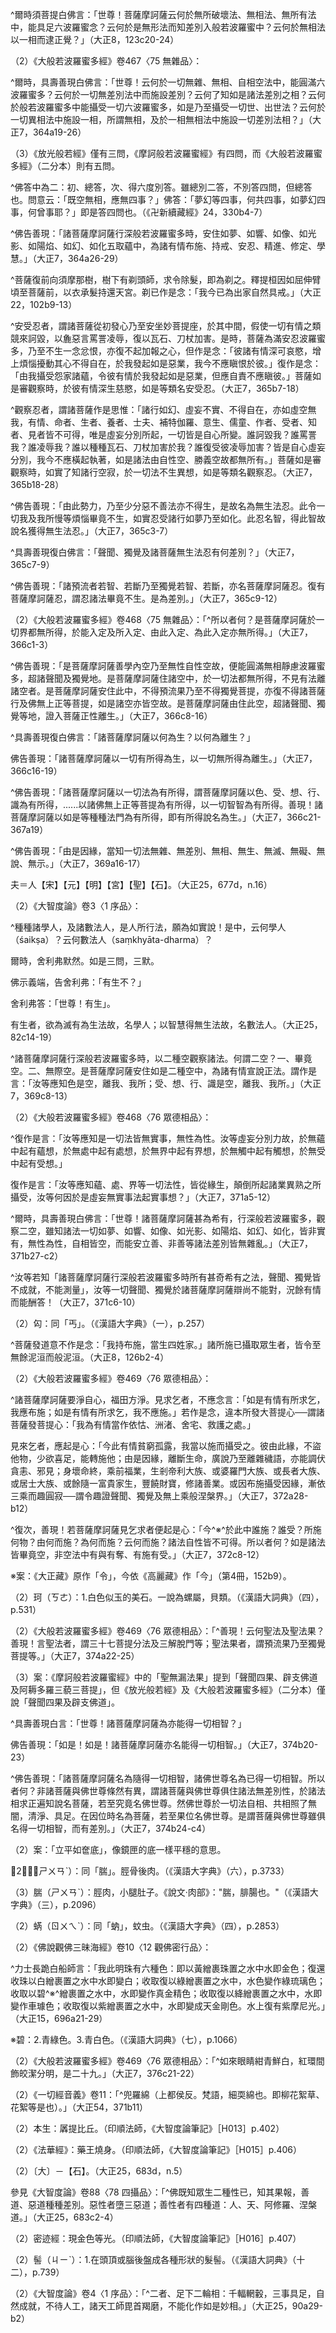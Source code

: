 [^1]: 梨＝黎【明】。（大正25，675d，n.11）

[^2]: （1）《放光般若經》卷17〈77 有相品〉：

^爾時須菩提白佛言：「世尊！菩薩摩訶薩云何於無所破壞法、無相法、無所有法中，能具足六波羅蜜念？云何於是無形法而知差別入般若波羅蜜中？云何於無相法以一相而逮正覺？」（大正8，123c20-24）

（2）《大般若波羅蜜多經》卷467〈75 無雜品〉：

^爾時，具壽善現白佛言：「世尊！云何於一切無雜、無相、自相空法中，能圓滿六波羅蜜多？云何於一切無差別法中而施設差別？云何了知如是諸法差別之相？云何於般若波羅蜜多中能攝受一切六波羅蜜多，如是乃至攝受一切世、出世法？云何於一切異相法中施設一相，所謂無相，及於一相無相法中施設一切差別法相？」（大正7，364a19-26）

（3）《放光般若經》僅有三問，《摩訶般若波羅蜜經》有四問，而《大般若波羅蜜多經》（二分本）則有五問。

[^3]: 《大品經義疏》卷10：

^佛答中為二：初、總答，次、得六度別答。雖總別二答，不別答四問，但總答也。問意云：「既空無相，應無四事？」佛答：「夢幻等四事，何共四事，如夢幻四事，何曾事耶？」即是答四問也。（《卍新續藏經》24，330b4-7）

[^4]: 如夢、如化等，參見《大智度論》卷6〈1
序品〉（大正25，101c8-108a18）。

[^5]: 《大般若波羅蜜多經》卷467〈75 無雜品〉：

^佛告善現：「諸菩薩摩訶薩行深般若波羅蜜多時，安住如夢、如響、如像、如光影、如陽焰、如幻、如化五取蘊中，為諸有情布施、持戒、安忍、精進、修定、學慧。」（大正7，364a26-29）

[^6]: 〔施者無相〕－【宋】【元】【明】【宮】。（大正25，675d，n.12）

[^7]: 《大般若波羅蜜多經》卷467〈75
無雜品〉：「^如實了知如夢乃至如化五蘊皆同一相，所謂無相。所以者何？夢乃至化皆無自性，若法無自性是法則無相，若法無相是法一相，所謂無相。由此因緣，當知一切施者、受者、施物、施性、施果、施緣皆同無相。」（大正7，364a29-b5）

[^8]: 相＋（三昧）【石】。（大正25，675d，n.13）

[^9]: 《大般若波羅蜜多經》卷467〈75
無雜品〉：「^是菩薩摩訶薩安住如是諸異熟聖無漏法中，能往十方殑伽沙等諸佛世界，以無量種上妙供具，恭敬供養、尊重讚歎諸佛世尊。」（大正7，364b17-20）

[^10]: 《大般若波羅蜜多經》卷467〈75
無雜品〉：「^是菩薩摩訶薩成就一切殊勝善根，於一切法皆得自在，雖受生死不為生死過失所染。為欲利樂諸有情故，攝受人天富貴自在，由此富貴自在威力，能作有情諸饒益事，以四攝事而攝受之。」（大正7，364b24-28）

[^11]: 知＋（知）【聖】。（大正25，675d，n.14）

[^12]: 《大般若波羅蜜多經》卷467〈75
無雜品〉：「^如是，善現！諸菩薩摩訶薩知一切法皆無相故，如實了知布施等六波羅蜜多及餘無量無邊佛法皆同無相；由此因緣，普能圓滿一切佛法，便能證得一切智智。」（大正7，364c4-7）

[^13]: 《彌沙塞部和醯五分律》卷15：

^菩薩復前向須摩那樹，樹下有剃頭師，求令除髮，即為剃之。釋提桓因如屈伸臂頃至菩薩前，以衣承髮持還天宮。剃已作是念：「我今已為出家自然具戒。」（大正22，102b9-13）

[^14]: 《大般若波羅蜜多經》卷467〈75
無雜品〉：「^復次，善現！諸菩薩摩訶薩行深般若波羅蜜多時，安住如夢、如響、如像、如光影、如陽焰、如幻、如化五取蘊中，圓滿淨戒波羅蜜多。是菩薩摩訶薩如實了知如夢乃至如化五蘊，便能圓滿無相淨戒波羅蜜多。如是淨戒，無缺無隙，無瑕無穢，無所取著，應受供養，智者所讚，妙善受持，妙善究竟，是聖無漏，是出世間道支所攝。安住此戒，能善受持受施設戒、法爾得戒、律儀戒、有表戒、無表戒、現行戒、不現行戒、威儀戒、非威儀戒。」（大正7，364c8-17）

[^15]: 《大般若波羅蜜多經》卷467〈75
無雜品〉：「^所以者何？如是諸法皆同一相，所謂無相，無住、無得。無相之法不得無相，有相之法不得有相，無相之法不得有相，有相之法不得無相，由是因緣都無所得。」（大正7，364c27-365a1）

[^16]: 〔染〕－【聖】。（大正25，675d，n.15）

[^17]: 《大般若波羅蜜多經》卷467〈75
無雜品〉：「^是菩薩摩訶薩為化有情，雖現流轉諸趣生死，而不為彼過失所染。如幻化人雖現行住坐臥等事，而無真實往來等業；雖現種種饒益有情，而於有情及彼施設都無所得。」（大正7，365a10-14）

[^18]: 〔化〕－【宋】【元】【明】【宮】。（大正25，675d，n.16）

[^19]: 〔身〕－【宋】【元】【明】【宮】【聖】。（大正25，675d，n.17）

[^20]: 《大般若波羅蜜多經》卷467〈75
無雜品〉：「^如有如來、應、正等覺名善寂靜，證得無上正等菩提，轉妙法輪度無量眾，令出生死證得涅槃，而無有情堪受決得無上正等菩提記者。時，彼如來化作化佛令久住世，自捨壽行入無餘依般涅槃界。彼佛化身住一劫已，授一菩薩無上正等菩提記已方入涅槃。彼佛化身雖作種種饒益有情事而無所得，謂不得色、受、想、行、識，乃至不得一切有漏、無漏等法及諸有情。是菩薩摩訶薩亦復如是，雖有所作而無所得。」（大正7，365a14-23）

[^21]: 〔取〕－【宋】【元】【明】【宮】【聖】。（大正25，675d，n.18）

[^22]: 《大般若波羅蜜多經》卷467〈75
無雜品〉：「^善現！是菩薩摩訶薩如實了知是五取蘊無實相故，修二種忍便能圓滿無相安忍波羅蜜多。云何為二？謂安受忍及觀察忍。」（大正7，365b5-7）

[^23]: 杖＝仗【宋】。（大正25，676d，n.1）

[^24]: 《大般若波羅蜜多經》卷467〈75 無雜品〉：

^安受忍者，謂諸菩薩從初發心乃至安坐妙菩提座，於其中間，假使一切有情之類競來訶毀，以麁惡言罵詈凌辱，復以瓦石、刀杖加害。是時，菩薩為滿安忍波羅蜜多，乃至不生一念忿恨，亦復不起加報之心，但作是念：「彼諸有情深可哀愍，增上煩惱擾動其心不得自在，於我發起如是惡業，我今不應瞋恨於彼。」復作是念：「由我攝受怨家諸蘊，令彼有情於我發起如是惡業，但應自責不應瞋彼。」菩薩如是審觀察時，於彼有情深生慈愍，如是等類名安受忍。（大正7，365b7-18）

[^25]: 害＝割【宋】【元】【明】【宮】。（大正25，676d，n.2）

[^26]: 《大般若波羅蜜多經》卷467〈75 無雜品〉：

^觀察忍者，謂諸菩薩作是思惟：「諸行如幻、虛妄不實、不得自在，亦如虛空無我，有情、命者、生者、養者、士夫、補特伽羅、意生、儒童、作者、受者、知者、見者皆不可得，唯是虛妄分別所起，一切皆是自心所變。誰訶毀我？誰罵詈我？誰凌辱我？誰以種種瓦石、刀杖加害於我？誰復受彼凌辱加害？皆是自心虛妄分別，我今不應橫起執著，如是諸法由自性空、勝義空故都無所有。」菩薩如是審觀察時，如實了知諸行空寂，於一切法不生異想，如是等類名觀察忍。（大正7，365b18-28）

[^27]: 〔法〕－【宋】【元】【明】【宮】。（大正25，676d，n.3）

[^28]: 《大般若波羅蜜多經》卷467〈75 無雜品〉：

^佛告善現：「由此勢力，乃至少分惡不善法亦不得生，是故名為無生法忍。此令一切我及我所慢等煩惱畢竟不生，如實忍受諸行如夢乃至如化。此忍名智，得此智故說名獲得無生法忍。」（大正7，365c3-7）

[^29]: 《大般若波羅蜜多經》卷467〈75 無雜品〉：

^具壽善現復白佛言：「聲聞、獨覺及諸菩薩無生法忍有何差別？」（大正7，365c7-9）

[^30]: 《大般若波羅蜜多經》卷467〈75 無雜品〉：

^佛告善現：「諸預流者若智、若斷乃至獨覺若智、若斷，亦名菩薩摩訶薩忍。復有菩薩摩訶薩忍，謂忍諸法畢竟不生。是為差別。」（大正7，365c9-12）

[^31]: 〔如〕－【宋】【元】【明】【宮】。（大正25，676d，n.4）

[^32]: 及空＝乃至【石】。（大正25，676d，n.5）

[^33]: 教＝故【宮】。（大正25，676d，n.6）

[^34]: 《大般若波羅蜜多經》卷468〈75
無雜品〉：「^是菩薩摩訶薩發起勇猛身精進故，引發殊勝迅疾神通，能往十方殑伽沙等諸佛世界，親近如來、應、正等覺，以無量種上妙供具供養恭敬、尊重讚歎，於諸佛所種諸善根，利益安樂諸有情類，亦能嚴淨種種佛土。是菩薩摩訶薩由身精進成熟有情，隨其所宜以三乘法方便安立各令究竟。如是，善現！諸菩薩摩訶薩行深般若波羅蜜多，由身精進能速圓滿無相精進波羅蜜多。」（大正7，366a10-19）

[^35]: 解脫＝背捨【石】。（大正25，676d，n.7）

[^36]: 是＋（中）【宋】【元】【明】【宮】【聖】。（大正25，676d，n.8）

[^37]: 世界＝國土【石】。（大正25，676d，n.9）

[^38]: 《大般若波羅蜜多經》卷468〈75
無雜品〉：「^是菩薩摩訶薩發起勇猛心精進故，引發諸聖無漏道支所攝聖道圓滿精進波羅蜜多，於中具能攝諸善法，謂四念住乃至八聖道支，......若如來十力乃至十八佛不共法，若無忘失法、恒住捨性，若一切智、道相智、一切相智。是菩薩摩訶薩由心精進，諸相隨好皆得圓滿，放大光明照無邊界。由心精進極圓滿故，便能永斷一切煩惱習氣相續，證得無上正等菩提，轉妙法輪具三十二相，令三千界六種變動。其中有情蒙光照觸、覩斯變動、聞正法音，隨其所應，於三乘道得不退轉各得究竟。」（大正7，366a19-b7）

[^39]: 〔入〕－【宋】【元】【明】【宮】【聖】。（大正25，676d，n.10）

[^40]: 相＋（三昧）【石】。（大正25，676d，n.11）

[^41]: （1）《放光般若經》卷17〈77
無有相品〉：「^何以故？不見其形故，亦不見三昧、亦不見三昧相，亦無所見故。」（大正8，124c26-27）

（2）《大般若波羅蜜多經》卷468〈75
無雜品〉：「^所以者何？是菩薩摩訶薩於一切界都無所得，於能入定及所入定、由此入定、為此入定亦無所得。」（大正7，366c1-3）

[^42]: 《大般若波羅蜜多經》卷468〈75
無雜品〉：「^是菩薩摩訶薩於一切法無所得故，速能圓滿無相靜慮波羅蜜多，由此靜慮波羅蜜多超諸聲聞及獨覺地。」（大正7，366c3-6）

[^43]: 蜜＋（菩薩）【石】。（大正25，676d，n.12）

[^44]: 提＋（是）【石】。（大正25，676d，n.13）

[^45]: 薩＋（摩訶薩）【石】。（大正25，676d，n.14）

[^46]: 《大般若波羅蜜多經》卷468〈75 無雜品〉：

^佛告善現：「是菩薩摩訶薩善學內空乃至無性自性空故，便能圓滿無相靜慮波羅蜜多，超諸聲聞及獨覺地。是菩薩摩訶薩住諸空中，於一切法都無所得，不見有法離諸空者。是菩薩摩訶薩安住此中，不得預流果乃至不得獨覺菩提，亦復不得諸菩薩行及佛無上正等菩提，如是諸空亦皆空故。是菩薩摩訶薩由住此空，超諸聲聞、獨覺等地，證入菩薩正性離生。」（大正7，366c8-16）

[^47]: 《大般若波羅蜜多經》卷468〈75 無雜品〉：

^具壽善現復白佛言：「諸菩薩摩訶薩以何為生？以何為離生？」

佛告善現：「諸菩薩摩訶薩以一切有所得為生，以一切無所得為離生。」（大正7，366c16-19）

[^48]: 《大般若波羅蜜多經》卷468〈75 無雜品〉：

^佛告善現：「諸菩薩摩訶薩以一切法為有所得，謂菩薩摩訶薩以色、受、想、行、識為有所得，......以諸佛無上正等菩提為有所得，以一切智智為有所得。善現！諸菩薩摩訶薩以如是等種種法門為有所得，即有所得說名為生。」（大正7，366c21-367a19）

[^49]: （亦）＋不【宮】。（大正25，676d，n.15）

[^50]: 《大般若波羅蜜多經》卷468〈75
無雜品〉：「^復次，善現！諸菩薩摩訶薩以一切法無行、無得、無說、無示為無所得。謂諸菩薩摩訶薩以色、受、想、行、識，無行、無得、無說、無示為無所得。所以者何？色自性乃至識自性皆不可行、得、說、示故。......諸菩薩摩訶薩以一切智智無行、無得、無說、無示為無所得。所以者何？一切智智自性皆不可行、得、說、示故。善現！諸菩薩摩訶薩以如是等種種法門無行、無得、無說、無示為無所得，即無所得說名離生。」（大正7，367a19-368a26）

[^51]: 《大般若波羅蜜多經》卷468〈75
無雜品〉：「^諸菩薩摩訶薩證入正性離生位已，圓滿一切靜慮、解脫、等持、等至，尚不隨定勢力而生，況隨貪、瞋、癡等煩惱！若隨煩惱勢力而生，無有是處！是菩薩摩訶薩安住此中造作諸業，由業勢力流轉諸趣亦無是處！」（大正7，368a26-b1）

[^52]: 及如幻法＝亦不得【石】。（大正25，676d，n.16）

[^53]: 《大般若波羅蜜多經》卷468〈75
無雜品〉：「^是菩薩摩訶薩雖住如幻諸行聚中，作諸有情如實饒益，而不得幻及諸有情。是菩薩摩訶薩於如是事無所得時，成熟有情、嚴淨佛土常無懈廢。」（大正7，368b1-5）

[^54]: 法＋（法）【石】。（大正25，676d，n.17）

[^55]: 《大般若波羅蜜多經》卷468〈75
無雜品〉：「^如是，善現！諸菩薩摩訶薩行深般若波羅蜜多時，速能圓滿無相靜慮波羅蜜多。由此靜慮波羅蜜多速圓滿故，疾證無上正等菩提，轉妙法輪度有情眾，如是法輪名無所得。」（大正7，368b5-9）

[^56]: 夢＋（亦）【石】。（大正25，677d，n.1）

[^57]: 《大般若波羅蜜多經》卷468〈75
無雜品〉：「^所以者何？以一切法無性為性，非成非實，無相無為，非實有性，與涅槃等。」（大正7，368b25-26）

[^58]: 法＝生以【聖】。（大正25，677d，n.2）

[^59]: 〔修〕－【宋】【宮】。（大正25，677d，n.3）

[^60]: 《大般若波羅蜜多經》卷468〈75
無雜品〉：「^若一切法無性為性，廣說乃至與涅槃等，云何菩薩摩訶薩行深般若波羅蜜多時，於一切法起有性想、成想、實想、有相、有為、有實性想？若起此想，無有是處！所以者何？若一切法有少自性，有成有實，有相有為，有實性可得者，則所修行甚深般若波羅蜜多應非般若波羅蜜多。」（大正7，368b26-c4）

[^61]: 相＋（三昧）【石】。（大正25，677d，n.4）

[^62]: （不）＋見【元】【明】【石】。（大正25，677d，n.5）

[^63]: 《大般若波羅蜜多經》卷468〈75
無雜品〉：「^是菩薩摩訶薩雖行深般若波羅蜜多，而不得深般若波羅蜜多，由不得深般若波羅蜜多故，亦不得一切法。是菩薩摩訶薩雖觀般若波羅蜜多攝一切法，而於諸法都無所得。所以者何？以一切法與此般若波羅蜜多皆無二、無二處。何以故？一切法性不可分別說為真如、說為法界、說為實際，諸法無雜、無差別故。」（大正7，368c28-369a6）

[^64]: 〔無相〕－【聖】【石】。（大正25，677d，n.6）

[^65]: 〔於〕－【宋】【宮】。（大正25，677d，n.7）

[^66]: 〔是〕－【宋】【宮】。（大正25，677d，n.8）

[^67]: 定＝空【聖】。（大正25，677d，n.9）

[^68]: 《大般若波羅蜜多經》卷468〈75 無雜品〉：

^佛告善現：「由是因緣，當知一切法無雜、無差別、無相、無生、無滅、無礙、無說、無示。」（大正7，369a16-17）

[^69]: 《大般若波羅蜜多經》卷468〈75
無雜品〉：「^善現當知！我本修學菩薩道時，於法自性都無所得，謂不得色、受、想、行、識，......不得預流果乃至獨覺菩提，不得一切菩薩摩訶薩行，不得諸佛無上正等菩提。」（大正7，369
a17-b10）

[^70]: 〔故〕－【宮】【聖】。（大正25，677d，n.10）

[^71]: 《大般若波羅蜜多經》卷468〈75
無雜品〉：「^如是，善現！諸菩薩摩訶薩行深般若波羅蜜多時，從初發心乃至安坐妙菩提座，常應善學諸法自性；若能善學諸法自性，則能善淨大菩提道，亦能圓滿諸菩薩行，成熟有情、嚴淨佛土，速證無上正等菩提，轉妙法輪，以三乘法方便調伏諸有情眾，令於三有不復輪迴，證得涅槃究竟安樂。」（大正7，369b10-17）

[^72]: 《大般若波羅蜜多經》卷468〈75
無雜品〉：「^如是，善現！諸菩薩摩訶薩應以無相而為方便，修學般若波羅蜜多。」（大正7，369b17-18）

[^73]: 〔【論】〕－【宋】【元】【明】【宮】【聖】。（大正25，677d，n.11）

[^74]: 今＝令【宋】【元】【明】【宮】。（大正25，677d，n.12）

[^75]: 夫＝人【宋】【元】【明】【宮】【聖】【石】。（大正25，677d，n.13）

[^76]: 住＝在【明】，〔住〕－【石】。（大正25，677d，n.14）

[^77]: 〔六〕－【宋】【元】【明】【宮】【聖】。（大正25，677d，n.15）

[^78]: 〔雲〕－【聖】。（大正25，677d，n.16）

夫＝人【宋】【元】【明】【宮】【聖】【石】。（大正25，677d，n.16）

[^79]: 〔一〕－【宋】【宮】。（大正25，677d，n.17）

[^80]: （1）數：1.計算，查點。5.數說，一件一件地說。8.分辨，詳察。（《漢語大詞典》（五），p.507）

（2）《大智度論》卷3〈1 序品〉：

^種種諸學人，及諸數法人，是人所行法，願為如實說！是中，云何學人（śaikṣa）？云何數法人（saṃkhyāta-dharma）？

爾時，舍利弗默然。如是三問，三默。

佛示義端，告舍利弗：「有生不？」

舍利弗答：「世尊！有生」。

有生者，欲為滅有為生法故，名學人；以智慧得無生法故，名數法人。（大正25，82c14-19）

[^81]: 尸＋（羅）【宋】【元】【明】【宮】【石】。（大正25，677d，n.18）

[^82]: 《摩訶般若波羅蜜經》卷23〈76
一念品〉（大正8，386c27-389c28），《大般若波羅蜜多經》卷466〈74
無相品〉（大正7，359a27-360b14）。

[^83]: 卷第八十九首【石】，（大智......八）十二字＝（釋四攝品第七十八之上）十字【明】，（大智度論釋第七十八品四攝品）十三字【宮】，（摩訶般若波羅蜜品第七十七四攝品八十九）十八字【石】。（大正25，677d，n.21）

[^84]: 《大般若波羅蜜多經》卷468〈76 眾德相品〉：

^諸菩薩摩訶薩行深般若波羅蜜多時，以二種空觀察諸法。何謂二空？一、畢竟空。二、無際空。是菩薩摩訶薩安住如是二種空中，為諸有情宣說正法。謂作是言：「汝等應知色是空，離我、我所；受、想、行、識是空，離我、我所。」（大正7，369c8-13）

[^85]: 〔無〕－【宋】【宮】。（大正25，678d，n.1）

[^86]: 〔有〕－【宋】【元】【明】【宮】。（大正25，678d，n.2）

[^87]: （1）《放光般若經》卷18〈78
住二空品〉：「^諸法皆無形，所有皆無所有。無有五陰，汝等見有五陰；無十二衰，汝等見有諸衰；無十八性，汝等見有諸性。以因緣顛倒故便有諸法隨行所受。云何汝等於無所有法而有形相？」（大正8，125c20-24）

（2）《大般若波羅蜜多經》卷468〈76 眾德相品〉：

^復作是言：「汝等應知是一切法皆無實事，無性為性。汝等虛妄分別力故，於無蘊中起有蘊想，於無處中起有處想，於無界中起有界想，於無觸中起有觸想，於無受中起有受想。」

復作是言：「汝等應知蘊、處、界等一切法性，皆從緣生，顛倒所起諸業異熟之所攝受，汝等何因於是虛妄無實事法起實事想？」（大正7，371a5-12）

[^88]: 〔無邊〕－【宋】【元】【明】【宮】。（大正25，678d，n.5）

[^89]: 種種因緣＝因緣種種【宋】【元】【明】【宮】【聖】。（大正25，678d，n.6）

[^90]: 《大般若波羅蜜多經》卷469〈76 眾德相品〉：

^爾時，具壽善現白佛言：「世尊！諸菩薩摩訶薩甚為希有，行深般若波羅蜜多，觀察二空，雖知諸法一切如夢、如響、如像、如光影、如陽焰、如幻、如化，皆非實有，無性為性，自相皆空，而能安立善、非善等諸法差別皆無雜亂。」（大正7，371b27-c2）

[^91]: 《大般若波羅蜜多經》卷469〈76 眾德相品〉：

^汝等若知「諸菩薩摩訶薩行深般若波羅蜜多時所有甚奇希有之法，聲聞、獨覺皆不成就，不能測量」，汝等一切聲聞、獨覺於諸菩薩摩訶薩辯尚不能對，況餘有情而能酬答！（大正7，371c6-10）

[^92]: 所＝而【宋】【元】【明】【宮】【石】。（大正25，678d，n.13）

[^93]: 無＋（分）【元】【明】【石】。（大正25，678d，n.15）

[^94]: 〔法〕－【宋】【元】【明】【宮】。（大正25，678d，n.16）

[^95]: 《大般若波羅蜜多經》卷469〈76
眾德相品〉：「^如是施時，其心平等無差別想而行布施──如施持戒，犯戒亦爾；如施人趣，非人亦爾；如施內道，外道亦爾；如施諸聖，異生亦爾；如施尊貴，下賤亦爾。上從諸佛下至傍生，平等平等無所分別，不觀福田勝劣有異。所以者何？諸菩薩摩訶薩了達一切自相皆空，空中都無上下差別故，無異想、無所分別而行布施。是菩薩摩訶薩由無異想、無所分別而行布施，當得無異、無分別法，謂得圓滿一切相智及餘無量諸佛功德。」（大正7，372a14-23）

[^96]: （1）案：《大正藏》原作「匈」，今依《高麗藏》作「匃」（第14冊，1264c4）。

（2）匃：同「丐」。（《漢語大字典》（一），p.257）

[^97]: 〔應〕－【宋】【元】【明】【宮】【聖】。（大正25，678d，n.18）

[^98]: （1）《放光般若經》卷18〈78 住二空品〉：

^菩薩發道意不作是念：「我持布施，當生四姓家。」諸所施已攝取眾生者，皆令至無餘泥洹而般泥洹。（大正8，126b2-4）

（2）《大般若波羅蜜多經》卷469〈76 眾德相品〉：

^諸菩薩摩訶薩要淨自心，福田方淨。見求乞者，不應念言：「如是有情有所求乞，我應布施；如是有情有所求乞，我不應施。」若作是念，違本所發大菩提心──謂諸菩薩發菩提心：「我為有情當作依怙、洲渚、舍宅、救護之處。」

見來乞者，應起是心：「今此有情貧窮孤露，我當以施而攝受之。彼由此緣，不盜他物，少欲喜足，能轉施他；由是因緣，離斷生命，廣說乃至離雜穢語，亦能調伏貪恚、邪見；身壞命終，乘前福業，生剎帝利大族、或婆羅門大族、或長者大族、或居士大族、或餘隨一富貴家生，豐饒財寶，修諸善業。或因布施攝受因緣，漸依三乘而趣圓寂──謂令趣證聲聞、獨覺及無上乘般涅槃界。」（大正7，372a28-b12）

[^99]: 支節：1.四肢。2.指四肢關節。（《漢語大詞典》（四），p.1382）

[^100]: 《大般若波羅蜜多經》卷469〈76 眾德相品〉：

^復次，善現！若菩薩摩訶薩見乞求者便起是心：「今^※^於此中誰施？誰受？所施何物？由何而施？為何而施？云何而施？諸法自性皆不可得。所以者何？如是諸法皆畢竟空，非空法中有與有奪、有施有受。」（大正7，372c8-12）

※案：《大正藏》原作「令」，今依《高麗藏》作「今」（第4冊，152b9）。

[^101]: 湯：1.沸水，熱水。（《漢語大詞典》（五），p.1459）

[^102]: 三事教化，即神足、他心、教誡三神變。參見《雜阿含經》卷8（197經）（大正2，50b14-c6）。

[^103]: 《大般若波羅蜜多經》卷469〈76
眾德相品〉：「^復次，善現！我以佛眼遍觀十方殑伽沙等諸世界中，有菩薩摩訶薩為欲利樂諸有情類，以故思願，入大地獄，見諸有情受諸劇苦；見已，發起三種示導。云何為三？一者、神變示導，二者、記說示導，三者、教誡示導。是菩薩摩訶薩以神變示導滅除地獄湯火刀等種種苦具，以記說示導記彼有情心之所念而為說法，以教誡示導於彼發起慈悲喜捨而為說法，令彼地獄諸有情類於菩薩所生淨信心；由此因緣，從地獄出，得生天上、或生人中，漸依三乘盡苦邊際，證涅槃界究竟安樂。」（大正7，372c20-373a2）

[^104]: 給使：1.服事，供人役使。2.供役使之人。（《漢語大詞典》（九），p.825）

[^105]: 養＝給【宋】【元】【明】【宮】【聖】。（大正25，679d，n.3）

[^106]: 《大般若波羅蜜多經》卷469〈76
眾德相品〉：「^復次，善現！我以佛眼遍觀十方殑伽沙等諸世界中，有菩薩摩訶薩承事、供養諸佛世尊；是菩薩摩訶薩承事、供養佛世尊時，深心歡喜、愛樂、恭敬，非不歡喜、愛樂、恭敬；於諸如來應正等覺所說正法，恭敬聽聞、受持、讀、誦，乃至無上正等菩提，終不忘失。」（大正7，373a2-7）

[^107]: 〔者〕－【宋】【元】【明】【宮】。（大正25，679d，n.4）

[^108]: 《大般若波羅蜜多經》卷469〈76
眾德相品〉：「^復次，善現！我以佛眼遍觀十方殑伽沙等諸世界中，有菩薩摩訶薩為欲饒益傍生趣中諸有情故自捨身命。是菩薩摩訶薩見諸傍生飢火所逼欲相殘害，起慈愍心自割身分、斷諸支節，散擲十方，恣令食噉。諸傍生類得此菩薩身肉食者，皆於菩薩深起愛敬慚愧之心，由是因緣脫傍生趣，得生天上或生人中，值遇如來、應、正等覺，聞說正法，如實修行，漸依三乘而趣圓寂，謂隨證入無上大乘、獨覺、聲聞般涅槃界。」（大正7，373a8-18）

[^109]: 〔為〕－【宋】【元】【明】【宮】。（大正25，679d，n.7）

[^110]: 〔取〕－【宋】【元】【明】【宮】【聖】。（大正25，679d，n.8）

[^111]: 頗（ㄆㄛ）梨：指狀如水晶的寶石。（《漢語大詞典》（十二），p.287）

[^112]: （1）珂貝＝呵珼【石】。（大正25，679d，n.9）

（2）珂（ㄎㄜ）：1.白色似玉的美石。一說為螺屬，貝類。（《漢語大詞典》（四），p.531）

[^113]: 《大般若波羅蜜多經》卷469〈76
眾德相品〉：「^或勸修學不淨觀、持息念，或勸修學無常想乃至滅想，或勸修學四念住乃至八聖道支。」（大正7，373c20-22）

[^114]: 相＋（三昧）【石】。（大正25，679d，n.12）

[^115]: 後＝復【元】【明】。（大正25，679d，n.14）

[^116]: 敷演：1.陳述而加以發揮。（《漢語大詞典》（五），p.505）

[^117]: （1）《放光般若經》卷18〈78
住二空品〉：「^何等為賢聖道法、賢聖果報？賢聖法者，謂三十七品及三脫門；賢聖果者，從須陀洹至羅漢、辟支佛。」（大正8，127a21-23）

（2）《大般若波羅蜜多經》卷469〈76
眾德相品〉：「^善現！云何聖法及聖法果？善現！言聖法者，謂三十七菩提分法及三解脫門等；聖法果者，謂預流果乃至獨覺菩提等。」（大正7，374a22-25）

（3）案：《摩訶般若波羅蜜經》中的「聖無漏法果」提到「聲聞四果、辟支佛道及阿耨多羅三藐三菩提」，但《放光般若經》及《大般若波羅蜜多經》（二分本）僅說「聲聞四果及辟支佛道」。

[^118]: 〔無漏〕－【宋】。（大正25，679d，n.18）

[^119]: 《大般若波羅蜜多經》卷469〈76
眾德相品〉：「^復次，善現！諸菩薩摩訶薩聖法者，謂預流果智、一來果智、不還果智、阿羅漢果智、獨覺菩提智、諸佛無上正等菩提智，四念住乃至八聖道支智，空、無相、無願解脫門智，四靜慮、四無量、四無色定智，八解脫、八勝處、九次第定、十遍處智，布施波羅蜜多乃至般若波羅蜜多智，一切陀羅尼門、三摩地門智，苦、集、滅、道聖諦智，內空乃至無性自性空智，真如乃至不思議界智，極喜地乃至法雲地智，五眼、六神通智，淨觀地乃至如來地智，如來十力乃至十八佛不共法智，三十二大士相、八十隨好智，無忘失法、恒住捨性智，一切智、道相智、一切相智智，善法、非善法智，有記法、無記法智，有漏法、無漏法智，世間法、出世間法智，有為法、無為法智，是名聖法。」（大正7，374b4-19）

[^120]: 《大般若波羅蜜多經》卷469〈76 眾德相品〉：

^具壽善現白言：「世尊！諸菩薩摩訶薩為亦能得一切相智？」

佛告善現：「如是！如是！諸菩薩摩訶薩亦名能得一切相智。」（大正7，374b20-23）

[^121]: 〔言菩......何〕三十一字－【聖】。（大正25，680d，n.1）

[^122]: 《大般若波羅蜜多經》卷469〈76 眾德相品〉：

^佛告善現：「諸菩薩摩訶薩名為隨得一切相智，諸佛世尊名為已得一切相智。所以者何？非諸菩薩與佛世尊條然有異，謂諸菩薩與佛世尊俱住諸法無差別性，於諸法相求正遍知說名菩薩，若至究竟名佛世尊。然佛世尊於一切法自相、共相照了無闇，清淨、具足。在因位時名為菩薩，若至果位名佛世尊。是謂菩薩與佛世尊雖俱名得一切相智，而有差別。」（大正7，374b24-c4）

[^123]: 參見《大智度論》卷19〈1 序品〉（大正25，197b19-205c21）。

[^124]: 參見《大智度論》卷19〈1 序品〉（大正25，198c10-202b22）、卷31〈1
序品〉（大正25，285c23-287c6）、卷48〈19
四念處品〉（大正25，402c18-406a14）。

[^125]: 循＝修【石】。（大正25，680d，n.3）

[^126]: 〔觀〕－【宋】【元】【明】【聖】。（大正25，680d，n.5）

[^127]: 所愛＝所受【宋】【元】【明】，＝愛【聖】。（大正25，680d，n.6）

[^128]: 《大般若波羅蜜多經》卷469〈76
眾德相品〉：「^善現！四念住者，謂菩薩摩訶薩於內身、外身、內外身住循身觀，具足正勤，正知正念，除世貪憂，住身集觀，住身滅觀，由彼於身住循身觀，住身集觀，住身滅觀，無所依止，於諸世間無所執受，是為第一；於受、於心、於法亦爾。是名四念住。」（大正7，374c23-28）

[^129]: 參見《大智度論》卷19〈1 序品〉（大正25，202b22-c6）。

[^130]: 《大般若波羅蜜多經》卷469〈76
眾德相品〉：「^善現！四正斷者，謂菩薩摩訶薩為令未生惡不善法永不生故，為令已生惡不善法永斷滅故，為令未生善法生故，為令已生善法堅住不忘，修滿倍增廣大智作證故，生起樂欲，發勤精進，策心持心，是名四正斷。」（大正7，374c28-375a4）

[^131]: 參見《大智度論》卷2〈1 序品〉（大正25，68a19-68b3）、卷5〈1
序品〉（大正25，97c22-98a7）。

[^132]: 《大般若波羅蜜多經》卷469〈76
眾德相品〉：「^善現！四神足者，謂菩薩摩訶薩欲三摩地斷行成就修習神足，勤三摩地斷行成就修習神足，心三摩地斷行成就修習神足，觀三摩地斷行成就修習神足，依止厭，依止離，依止滅，迴向於捨，是名四神足。」（大正7，375a4-9）

[^133]: 「五根、五力」，參見《大智度論》卷19〈1
序品〉（大正25，198b26-c2、202c20-29、204c29-205a2）、卷73〈56
轉不轉品〉（大正25，576c9-577a1）。

[^134]: 參見《大智度論》卷19〈1 序品〉（大正25，205a2-29）。

[^135]: 〔息〕－【聖】【石】。（大正25，680d，n.7）

[^136]: 參見《大智度論》卷19〈1
序品〉（大正25，197b20-21、203a23-24）、卷22〈1
序品〉（大正25，226b13-19）、卷62〈40
照明品〉（大正25，499c17-25）、卷87〈75
次第學品〉（大正25，669a8-10）。

[^137]: 參見《大智度論》卷20〈1 序品〉（大正25，206a8-208a1）。

[^138]: 相＋（三昧）【石】。（大正25，680d，n.8）

[^139]: 參見《大智度論》卷21〈1 序品〉（大正25，215a7-216a27）。

[^140]: 內＋（有）【元】【明】。（大正25，680d，n.9）

[^141]: 背捨＝解脫【宋】【聖】。（大正25，680d，n.10）

[^142]: 一切＝有【宋】【元】【明】【聖】。（大正25，680d，n.11）

[^143]: 參見《大智度論》卷21〈1 序品〉（大正25，216c24-217a1）。

[^144]: 法＋（相）【宋】。（大正25，680d，n.12）

[^145]: 參見《大智度論》卷24〈1 序品〉（大正25，235c22-241b15）、卷25〈1
序品〉（大正25，245c16-26）。

[^146]: 〔知〕－【宋】【元】【明】。（大正25，680d，n.14）

[^147]: 〔法〕－【聖】【石】。（大正25，680d，n.15）

[^148]: 〔一切〕－【宋】【元】【明】。（大正25，680d，n.16）

[^149]: 參見《大智度論》卷25〈1 序品〉（大正25，241b24-245b9）、卷48〈19
四念處品〉（大正25，407a26-b22）。

[^150]: 〔佛〕－【宋】【元】【明】。（大正25，680d，n.17）

[^151]: 〔有〕－【宋】【元】【明】。（大正25，680d，n.18）

[^152]: 參見《大智度論》卷25〈1 序品〉（大正25，246a22-247b2）、卷74〈57
燈炷品〉（大正25，581a14-22）。

[^153]: 〔為〕－【宋】【元】【明】【聖】。（大正25，680d，n.19）

[^154]: 〔為〕－【宋】【元】【明】。（大正25，680d，n.20）

[^155]: 參見《大智度論》卷26〈1 序品〉（大正25，247b11-256b4）。

[^156]: 〔者〕－【石】。（大正25，680d，n.21）

[^157]: 想＝相【宋】【元】。（大正25，680d，n.22）

[^158]: 〔已〕－【宋】【元】【明】【聖】。（大正25，680d，n.23）

[^159]: 減＝咸【聖】。（大正25，680d，n.24）

[^160]: 參見《大智度論》卷4〈1 序品〉（大正25，90a22-91b21）、卷21〈1
序品〉（大正25，219c8-220a12）、卷29〈1
序品〉（大正25，273b20-275a5）。

[^161]: （1）奩（ㄌㄧㄢˊ）：1.古代盛梳妝用品的器具。《後漢書‧皇后紀‧光烈陰皇后》："視太后鏡奩中物，感動悲涕。"李賢
注："奩，鏡匣也。"2.泛指盒匣一類的盛物器具。（《漢語大詞典》（二），p.1558）

（2）案：「立平如奩底」，像鏡匣的底一樣平穩的意思。

[^162]: 《大智度論》卷4〈1
序品〉：「^一者、足下安平立相：足下一切著地，間無所受，不容一針。」（大正25，90a27-29）

[^163]: 趺（ㄈㄨ）：1.同" 跗 "。腳背。2.同" 跗
"。腳。（《漢語大詞典》（十），p.431）

[^164]: 《大般若波羅蜜多經》卷469〈76
眾德相品〉：「^如來足趺脩高充滿，柔軟妙好，與跟相稱，是為第七。」（大正7，376b26-27）

[^165]: （1）𨄔𨄔＝腨腨【元】【明】。（大正25，681d，n.2）

（2）𨄔（ㄕㄨㄢˋ）：同「腨」。脛骨後肉。（《漢語大字典》（六），p.3733）

（3）腨（ㄕㄨㄢˋ）：脛肉，小腿肚子。《說文‧肉部》："腨，腓腸也。"（《漢語大字典》（三），p.2096）

[^166]: 尼俱盧樹（nyagrodha）：banyan（印度）榕樹。

[^167]: 軟＋（而）【宋】【元】【明】。（大正25，681d，n.3）

[^168]: （1）蜹＝虻【石】。（大正25，681d，n.5）

（2）蜹（ㄖㄨㄟˋ）：同「蚋」，蚊虫。（《漢語大字典》（四），p.2853）

[^169]: 頰（ㄐㄧㄚˊ）：1.臉的兩側從眼到下頜部分。（《漢語大詞典》（十二），p.311）

[^170]: （1）參見《大智度論》卷21〈1
序品〉：「^諸青色，如金精山。」（大正25，215b25-26）

（2）《佛說觀佛三昧海經》卷10〈12 觀佛密行品〉：

^力士長跪白船師言：「我此明珠有六種色：即以黃繒裹珠置之水中水即金色；復還收珠以白繒裹置之水中水即變白；收取復以綠繒裹置之水中，水色變作綠琉璃色；收取以碧^※^繒裹置之水中，水即變作真金精色；收取復以絳繒裹置之水中，水即變作車璩色；收取復以紫繒裹置之水中，水即變成天金剛色。水上復有紫摩尼光。」（大正15，696a21-29）

※碧：2.青綠色。3.青白色。（《漢語大詞典》（七），p.1066）

[^171]: （1）《大智度論》卷4〈1
序品〉：「^二十九者，真青眼相：如好青蓮華。」（大正25，91a13-14）

（2）《大般若波羅蜜多經》卷469〈76
眾德相品〉：「^如來眼睛紺青鮮白，紅環間飾皎潔分明，是二十九。」（大正7，376c21-22）

[^172]: 睫＝䀹【宋】，＝𥇒【元】【明】。（大正25，681d，n.6）

[^173]: （1）兜羅綿：1.棉。亦為草木花絮之總稱。（《漢語大詞典》（二），p.280）

（2）《一切經音義》卷11：「^兜羅綿（上都侯反。梵語，細耎綿也。即柳花絮草、花絮等是也）。」（大正54，371b11）

[^174]: 肉＋（骨）【宋】【元】【明】【石】。（大正25，681d，n.7）

[^175]: 世界＝國土【石】。（大正25，681d，n.8）

[^176]: 〔則〕－【宋】【元】【明】【聖】。（大正25，681d，n.9）

[^177]: 《大般若波羅蜜多經》卷470〈76
眾德相品〉：「^善現！如來、應、正等覺成就如是諸相好故，身光任運能照三千大千世界無不遍滿，若作意時即能普照無量無邊無數世界，然為憐愍諸有情故，攝光常照面各一尋，若縱身光，即日月等所有光明皆悉不現，諸有情類便不能知晝夜、半月、月時、歲數，所作事業有不得成。」（大正7，378a4-10）

[^178]: 眾＋（生）【元】【明】。（大正25，681d，n.11）

[^179]: 《大般若波羅蜜多經》卷470〈76
眾德相品〉：「^佛聲任運能遍三千大千世界，若作意時即能遍滿無量無邊無數世界，然為利樂諸有情故，聲隨眾量不減不增。」（大正7，378a10-12）

[^180]: 上來已＝上已來【宋】【聖】【石】，＝從上已來【元】【明】。（大正25，681d，n.12）

[^181]: 〔品〕－【元】【明】。（大正25，681d，n.13）

[^182]: 《正觀》（6），p.212：《大智度論》卷86（大正25，665a23-b4）、卷87（大正25，674b12-18）、卷40（大正25，356a）。

[^183]: 中＝法【宋】【元】【明】【聖】。（大正25，681d，n.14）

[^184]: 悲＝愁【宋】【元】【明】【聖】。（大正25，681d，n.15）

[^185]: 〔貪〕－【宋】【元】【明】。（大正25，681d，n.16）

[^186]: 次復＝復次【宋】【元】【明】。（大正25，681d，n.17）

[^187]: 問＝門【聖】。（大正25，681d，n.18）

[^188]: 〔門〕－【宋】【元】【明】。（大正25，682d，n.1）

[^189]: （1）參見Lamotte（1944, p.264,
n.1）：《大智度論》卷14（大正25，166c）；《六度集經》（44經）（大正3，25a15-c7）；《僧伽羅剎所集經》（大正4，119a）；《大莊嚴論經》（63經）（大正4，320a），（65經）（大正4，325c）；《賢愚經》（12經）（大正4，359c-360b），《金剛般若波羅蜜經》（大正8，750b）；《大般涅槃經》卷31（大正12，551a-b）；《大方等大集經》卷50（大正13，330b）；《阿育王傳》卷5（大正50，119b）；《大唐西域記》卷3（大正51，882b）；《經律異相》卷8（大正53，40b-c）。

（2）本生：羼提比丘。（印順法師，《大智度論筆記》［H013］p.402）

[^190]: （是）＋三【石】。（大正25，682d，n.2）

[^191]: 倍＝位【聖】。（大正25，682d，n.3）

[^192]: 〔見〕－【宋】【元】【明】。（大正25，682d，n.4）

[^193]: 大赦：對全國已判罪犯普遍赦免或減刑。（《漢語大詞典》（二）p.1368）

[^194]: 及：1.追上，趕上。2
.至，到達。10.來得及。（《漢語大詞典》（一）p.635）

[^195]: 〔說〕－【宋】【元】【明】。（大正25，682d，n.5）

[^196]: 參見《維摩詰所說經》卷下〈11
菩薩行品〉（大正14，553b29-553c13）。

[^197]: 〔慈〕－【聖】。（大正25，682d，n.6）

[^198]: （1）參見《妙法蓮華經》卷6〈23
藥王菩薩本事品〉（大正9，53a5-54a12）。

（2）《法華經》：藥王燒身。（印順法師，《大智度論筆記》［H015］p.406）

[^199]: 緣＋（果報）【宋】【元】【明】。（大正25，682d，n.8）

[^200]: 有＝又【宋】【元】【明】。（大正25，682d，n.12）

[^201]: 《正觀》（6），p.212：《大智度論》卷4（大正25，91a20-b5）。又參見《大智度論》卷2（大正25，70b19-29）、卷25（大正25，244c-245a）。

[^202]: 故＝果【宋】【元】【明】。（大正25，683d，n.1）

[^203]: 〔為〕－【聖】。（大正25，683d，n.3）

[^204]: （1）〔法身大〕－【聖】。（大正25，683d，n.4）

（2）〔大〕－【石】。（大正25，683d，n.5）

[^205]: 「四念處」等三十七道品，參見《大智度論》卷19〈1
序品〉（大正25，198c10-202b22）。

[^206]: 〔則〕－【宋】【元】【明】。（大正25，683d，n.6）

[^207]: 〔非處〕－【聖】。（大正25，683d，n.7）

[^208]: 〔者〕－【宋】【元】【明】。（大正25，683d，n.8）

[^209]: 〔力〕－【宋】【元】【明】。（大正25，683d，n.9）

[^210]: 〔而〕－【宋】【元】【明】。（大正25，683d，n.10）

[^211]: 作＝行【石】。（大正25，683d，n.11）

[^212]: 欲＝故【宋】【元】【明】。（大正25，683d，n.12）

[^213]: 瘡＝創【聖】【石】。（大正25，683d，n.14）

[^214]: 尚可得道，舍利弗不知而不度。（印順法師，《大智度論筆記》［H027］p.421）

[^215]: 利鈍根＝根利鈍【宋】【元】【明】。（大正25，683d，n.18）

[^216]: 七種道，即上所言「三惡道并人、天、阿修羅、涅槃道」。

參見《大智度論》卷88〈78
四攝品〉：「^佛既知眾生二種性已，知其果報，善道、惡道種種差別。惡性者墮三惡道；善性者有四種道：人、天、阿修羅、涅槃道。」（大正25，683c2-4）

[^217]: 《正觀》（6），p.212：《大智度論》卷29（大正25，274b26-c4）。

[^218]: 現＋（相）【宋】【元】【明】。（大正25，684d，n.2）

[^219]: 又＝入【明】。（大正25，684d，n.3）

[^220]: 爪＝抓【宋】【宮】，＝瓜【明】，＝扴【石】。（大正25，684d，n.4）

[^221]: 案：「彌帝[肄-聿+(入/米)]力利」，或作「彌帝隸尸利」。參見印順法師，《大智度論》（標點本），p.3320校勘：原「力」乃「尸」字之誤。

[^222]: 腫＝朣【明】。（大正25，684d，n.5）

[^223]: 〔好〕－【宋】【元】【明】【宮】【聖】【石】。（大正25，684d，n.7）

[^224]: 密＝蜜【宋】【元】【明】【宮】。（大正25，684d，n.9）

[^225]: （1）參見《大寶積經》卷10〈3
密迹金剛力士會〉（大正11，53b24-c5）。

（2）密迹經：現金色等光。（印順法師，《大智度論筆記》［H016］p.407）

[^226]: [骨*專]＝膊【宋】【元】【明】【宮】。（大正25，684d，n.10）

[^227]: 三十二相之「肩圓好」（No.21）。

[^228]: （1）三十二相之「頂髻肉成」（No.32）。

（2）髻（ㄐㄧˋ）：1.在頭頂或腦後盤成各種形狀的髮髻。（《漢語大詞典》（十二），p.739）

[^229]: 髀（ㄅㄧˋ）：1.大腿骨。2.指股部，大腿。（《漢語大詞典》（十二），p.408）

[^230]: （1）三十二相之「足下二輪相」（No.2）。

（2）《大智度論》卷4〈1
序品〉：「^二者、足下二輪相：千輻輞轂，三事具足，自然成就，不待人工，諸天工師毘首羯磨，不能化作如是妙相。」（大正25，90a29-b2）

[^231]: 三十二相之「手足指長勝於餘人」（No.3），八十隨好之「指長纖圓」（No.14）。

[^232]: 八十隨好之「鼻直高好」（No.2）。

[^233]: 三十二相之「舌大、軟、薄，能覆面至耳髮際」（No.27）。

[^234]: 〔相〕－【宋】【元】【明】【宮】。（大正25，684d，n.13）

[^235]: 好＋（釋第七六品訖第七十七品上）【聖】。（大正25，684d，n.14）